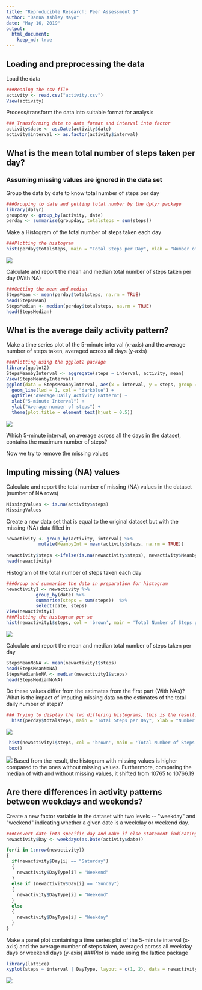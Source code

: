```yaml
---
title: "Reproducible Research: Peer Assessment 1"
author: "Danna Ashley Mayo"
date: "May 16, 2019"
output:  
  html_document:
    keep_md: true
---
```




## Loading and preprocessing the data
Load the data 

```r
###Reading the csv file
activity <- read.csv("activity.csv")
View(activity)
```

Process/transform the data into suitable format for analysis

```r
### Transforming date to date format and interval into factor
activity$date <- as.Date(activity$date)
activity$interval <- as.factor(activity$interval)
```
## What is the mean total number of steps taken per day?
### Assuming missing values are ignored in the data set
Group the data by date to know total number of steps per day

```r
###Grouping to date and getting total number by the dplyr package
library(dplyr)
groupday <- group_by(activity, date)
perday <- summarise(groupday, totalsteps = sum(steps))
```

Make a Histogram of the total number of steps taken each day

```r
###Plotting the histogram
hist(perday$totalsteps, main = "Total Steps per Day", xlab = "Number of Steps", ylab = "Number of Days", col = "orange")
```

![](PA1_template_files/figure-html/unnamed-chunk-4-1.png)<!-- -->

Calculate and report the mean and median total number of steps taken per day (With NA)

```r
###Getting the mean and median
StepsMean <- mean(perday$totalsteps, na.rm = TRUE)
head(StepsMean)
StepsMedian <- median(perday$totalsteps, na.rm = TRUE)
head(StepsMedian)
```

## What is the average  daily activity pattern?
Make a time series plot of the 5-minute interval (x-axis) and the average number of steps taken, averaged across all days (y-axis)

```r
###Plotting using the ggplot2 package
library(ggplot2)
StepsMeanbyInterval <- aggregate(steps ~ interval, activity, mean)
View(StepsMeanbyInterval)
ggplot(data = StepsMeanbyInterval, aes(x = interval, y = steps, group = 1)) +
  geom_line(lwd = 1, col = "darkblue") +
  ggtitle("Average Daily Activity Pattern") + 
  xlab("5-minute Interval") + 
  ylab("Average number of steps") +
  theme(plot.title = element_text(hjust = 0.5))
```

![](PA1_template_files/figure-html/unnamed-chunk-6-1.png)<!-- -->

Which 5-minute interval, on average across all the days in the dataset, contains  the maximum number of steps?


Now we try to remove the missing values
## Imputing missing (NA) values
Calculate and report the total number of missing (NA) values in the dataset (number of NA rows)

```r
MissingValues <- is.na(activity$steps)
MissingValues
```

Create a new data set that is equal to the original dataset but with the missing (NA) data filled in

```r
newactivity <- group_by(activity, interval) %>%
            mutate(MeanbyInt = mean(activity$steps, na.rm = TRUE))
          
newactivity$steps <-ifelse(is.na(newactivity$steps), newactivity$MeanbyInt, newactivity$steps)
head(newactivity)
```

Histogram of the total number of steps taken each day 

```r
###Group and summarise the data in preparation for histogram
newactivity1 <- newactivity %>%
           group_by(date) %>%
           summarise(steps = sum(steps))  %>%
           select(date, steps)
View(newactivity1)
###Plotting the histogram per se
hist(newactivity1$steps, col = 'brown', main = 'Total Number of Steps per Day (Without missing values)', xlab = "Steps")
```

![](PA1_template_files/figure-html/unnamed-chunk-10-1.png)<!-- -->

Calculate and report the mean and median total number of steps taken per day

```r
StepsMeanNoNA <- mean(newactivity1$steps)
head(StepsMeanNoNA)
StepsMedianNoNA <- median(newactivity1$steps)
head(StepsMedianNoNA)
```

Do these values differ from the estimates from the first part (With NAs)? What is the impact of imputing missing data on the estimates of the total daily number of steps?

```r
### Trying to display the two differing histograms, this is the result:
  hist(perday$totalsteps, main = "Total Steps per Day", xlab = "Number of Steps", ylab = "Number of Days", col = "orange")
```

![](PA1_template_files/figure-html/unnamed-chunk-12-1.png)<!-- -->

```r
 hist(newactivity1$steps, col = 'brown', main = 'Total Number of Steps per Day (Without missing values)', xlab = "Steps")
 box()
```

![](PA1_template_files/figure-html/unnamed-chunk-12-2.png)<!-- -->
Based from the result, the histogram with missing values is higher compared to the ones without missing values. 
Furthermore, comparing the median of with and without missing values, it shifted from 10765 to 10766.19

## Are there differences in activity patterns between weekdays and weekends?
Create a new factor variable in the dataset with two levels -- "weekday" and "weekend" indicating whether a given date is a weekday or weekend day.

```r
###Convert date into specific day and make if else statement indicating whether the day is a weekday or a weekend
newactivity$Day <- weekdays(as.Date(activity$date))

for(i in 1:nrow(newactivity))
{
  if(newactivity$Day[i] == "Saturday")
  {
    newactivity$DayType[i] = "Weekend"
  }
  else if (newactivity$Day[i] == "Sunday")
  {
    newactivity$DayType[i] = "Weekend"
  }
  else
  {
    newactivity$DayType[i] = "Weekday"
  }
}
```

Make a panel plot containing a time series plot of the 5-minute interval (x-axis) and the average number of steps taken, averaged across all weekday days or weekend days (y-axis)
###Plot is made using the lattice package

```r
library(lattice)
xyplot(steps ~ interval | DayType, layout = c(1, 2), data = newactivity, type="l")
```

![](PA1_template_files/figure-html/unnamed-chunk-14-1.png)<!-- -->

